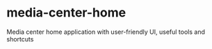 media-center-home
=================

Media center home application with user-friendly UI, useful tools and shortcuts